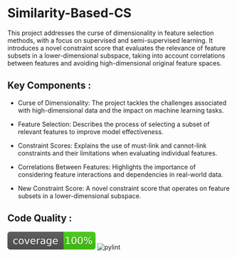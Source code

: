 # Similarity-Based-CS
This project addresses the curse of dimensionality in feature selection methods, with a focus on supervised and semi-supervised learning. It introduces a novel constraint score that evaluates the relevance of feature subsets in a lower-dimensional subspace, taking into account correlations between features and avoiding high-dimensional original feature spaces.

## Key Components :

- Curse of Dimensionality: The project tackles the challenges associated with high-dimensional data and the impact on machine learning tasks.

- Feature Selection: Describes the process of selecting a subset of relevant features to improve model effectiveness.

- Constraint Scores: Explains the use of must-link and cannot-link constraints and their limitations when evaluating individual features.

- Correlations Between Features: Highlights the importance of considering feature interactions and dependencies in real-world data.

- New Constraint Score: A novel constraint score that operates on feature subsets in a lower-dimensional subspace.

## Code Quality :
![Alt text](./coverage.svg)
![pylint](https://img.shields.io/badge/pylint-10.00-brightgreen?logo=python&logoColor=white)
